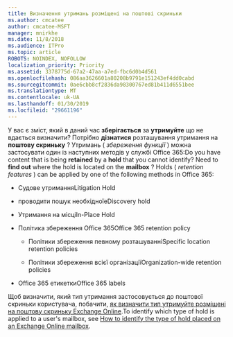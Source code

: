 ```yaml
---
title: Визначення утримань розміщені на поштові скриньки
ms.author: cmcatee
author: cmcatee-MSFT
manager: mnirkhe
ms.date: 11/8/2018
ms.audience: ITPro
ms.topic: article
ROBOTS: NOINDEX, NOFOLLOW
localization_priority: Priority
ms.assetid: 3378775d-67a2-47aa-a7ed-fbc6d0b4d561
ms.openlocfilehash: 086aa3626601a80208b9791e151243ef4dd0cabd
ms.sourcegitcommit: 0ae6cbb8cf2836da98300767ed81b411d6551bee
ms.translationtype: MT
ms.contentlocale: uk-UA
ms.lasthandoff: 01/30/2019
ms.locfileid: "29661196"
---
```

<span data-ttu-id="3886e-p101">У вас є зміст, який в даний час **зберігається** за **утримуйте** що не вдається визначити? Потрібно **дізнатися** розташування утримання на **поштову скриньку** ? Утримань ( *збереження функції* ) можна застосувати один із наступних методів у службі Office 365:</span><span class="sxs-lookup"><span data-stu-id="3886e-p101">Do you have content that is being **retained** by a **hold** that you cannot identify? Need to **find out** where the hold is located on the **mailbox** ? Holds (  *retention features*  ) can be applied by one of the following methods in Office 365:</span></span> 
  
- <span data-ttu-id="3886e-105">Судове утримання</span><span class="sxs-lookup"><span data-stu-id="3886e-105">Litigation Hold</span></span> 
    
- <span data-ttu-id="3886e-106">проводити пошук необхідної</span><span class="sxs-lookup"><span data-stu-id="3886e-106">eDiscovery hold</span></span>
    
- <span data-ttu-id="3886e-107">Утримання на місці</span><span class="sxs-lookup"><span data-stu-id="3886e-107">In-Place Hold</span></span>
    
- <span data-ttu-id="3886e-108">Політика збереження Office 365</span><span class="sxs-lookup"><span data-stu-id="3886e-108">Office 365 retention policy</span></span> 
    
  - <span data-ttu-id="3886e-109">Політики збереження певному розташуванні</span><span class="sxs-lookup"><span data-stu-id="3886e-109">Specific location retention policies</span></span>
    
  - <span data-ttu-id="3886e-110">Політики збереження всієї організації</span><span class="sxs-lookup"><span data-stu-id="3886e-110">Organization-wide retention policies</span></span>
    
- <span data-ttu-id="3886e-111">Office 365 етикетки</span><span class="sxs-lookup"><span data-stu-id="3886e-111">Office 365 labels</span></span>
    
<span data-ttu-id="3886e-112">Щоб визначити, який тип утримання застосовується до поштової скриньки користувача, побачити, [як визначити тип утримуйте розміщені на поштову скриньку Exchange Online](https://docs.microsoft.com/office365/securitycompliance/identify-a-hold-on-an-exchange-online-mailbox).</span><span class="sxs-lookup"><span data-stu-id="3886e-112">To identify which type of hold is applied to a user's mailbox, see [How to identify the type of hold placed on an Exchange Online mailbox](https://docs.microsoft.com/office365/securitycompliance/identify-a-hold-on-an-exchange-online-mailbox).</span></span>
  

